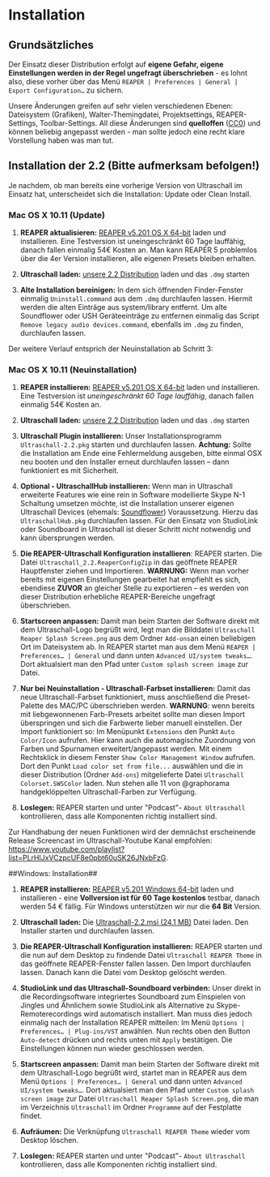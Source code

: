 # Installation

## Grundsätzliches

Der Einsatz dieser Distribution erfolgt auf **eigene Gefahr, eigene Einstellungen werden in der Regel ungefragt überschrieben** - es lohnt also, diese vorher über das Menü `REAPER | Preferences | General | Export Configuration…` zu sichern.

Unsere Änderungen greifen auf sehr vielen verschiedenen Ebenen: Dateisystem (Grafiken), Walter-Themingdatei, Projektsettings, REAPER-Settings, Toolbar-Settings. All diese Änderungen sind **quelloffen** ([CC0](https://creativecommons.org/about/cc0)) und können beliebig angepasst werden - man sollte jedoch eine recht klare Vorstellung haben was man tut.


## Installation der 2.2 (Bitte aufmerksam befolgen!)


Je nachdem, ob man bereits eine vorherige Version von Ultraschall im Einsatz hat, unterscheidet sich die Installation: Update oder Clean Install.

### Mac OS X 10.11 (Update)

1. **REAPER aktualisieren:** [REAPER v5.201 OS X 64-bit](http://www.reaper.fm/download.php) laden und installieren. Eine Testversion ist uneingeschränkt 60 Tage lauffähig, danach fallen einmalig 54€ Kosten an. Man kann REAPER 5 problemlos über die 4er Version installieren, alle eigenen Presets bleiben erhalten.

2. **Ultraschall laden:** [unsere 2.2 Distribution](http://url.ultraschall-podcast.de/us22) laden und das `.dmg` starten

3. **Alte Installation bereinigen:** In dem sich öffnenden Finder-Fenster einmalig `Uninstall.command` aus dem `.dmg` durchlaufen lassen. Hiermit werden die alten Einträge aus system/library entfernt. Um alte Soundflower oder USH Geräteeinträge zu entfernen einmalig das Script `Remove legacy audio devices.command`, ebenfalls im `.dmg` zu finden, durchlaufen lassen.

Der weitere Verlauf entsprich der Neuinstallation ab Schritt 3:

### Mac OS X 10.11 (Neuinstallation)


1. **REAPER installieren:** [REAPER v5.201 OS X 64-bit](http://www.reaper.fm/download.php) laden und installieren. Eine Testversion ist *uneingeschränkt 60 Tage lauffähig*, danach fallen einmalig 54€ Kosten an.

2. **Ultraschall laden:** [unsere 2.2 Distribution](http://url.ultraschall-podcast.de/us22) laden und das `.dmg` starten

3. **Ultraschall Plugin installieren:** Unser Installationsprogramm `Ultraschall-2.2.pkg` starten und durchlaufen lassen. **Achtung:** Sollte die Installation am Ende eine Fehlermeldung ausgeben, bitte einmal OSX neu booten und den Installer erneut durchlaufen lassen – dann funktioniert es mit Sicherheit.

4. **Optional - UltraschallHub installieren:** Wenn man in Ultraschall erweiterte Features wie eine rein in Software modellierte Skype N-1 Schaltung umsetzen möchte, ist die Installation unserer eigenen Ultraschall Devices (ehemals: [Soundflower](https://rogueamoeba.com/freebies/soundflower/)) Voraussetzung. Hierzu das `UltraschallHub.pkg` durchlaufen lassen. Für den Einsatz von StudioLink oder Soundboard in Ultraschall ist dieser Schritt *nicht* notwendig und kann übersprungen werden.

5. **Die REAPER-Ultraschall Konfiguration installieren**: REAPER starten. Die Datei `Ultraschall_2.2.ReaperConfigZip` in das geöffnete REAPER Hauptfenster ziehen und Importieren. **WARNUNG:** Wenn man vorher bereits mit eigenen Einstellungen gearbeitet hat empfiehlt es sich, ebendiese **ZUVOR** an gleicher Stelle zu exportieren – es werden von dieser Distribution erhebliche REAPER-Bereiche ungefragt überschrieben.

6. **Startscreen anpassen:** Damit man beim Starten der Software direkt mit dem Ultraschall-Logo begrüßt wird, legt man die Bilddatei `Ultraschall Reaper Splash Screen.png` aus dem Ordner `Add-ons`an einen beliebigen Ort im Dateisystem ab. In REAPER startet man aus dem Menü `REAPER | Preferences… | General` und dann unten `Advanced UI/system tweaks…`. Dort aktualsiert man den Pfad unter `Custom splash screen image` zur Datei.

7. **Nur bei Neuinstallation - Ultraschall-Farbset installieren:** Damit das neue Ultraschall-Farbset funktioniert, muss anschließend die Preset-Palette des MAC/PC überschrieben werden. **WARNUNG**: wenn bereits mit liebgewonnenen Farb-Presets arbeitet sollte man diesen Import überspringen und sich die Farbwerte lieber manuell einstellen. Der Import funktioniert so: Im Menüpunkt `Extensions` den Punkt `Auto Color/Icon` aufrufen. Hier kann auch die automagische Zuordnung von Farben und Spurnamen erweitert/angepasst werden. Mit einem Rechtsklick in diesem Fenster `Show Color Management Window` aufrufen. Dort den Punkt `Load color set from file...` auswählen und die in dieser Distribution (Ordner `Add-ons`) mitgelieferte Datei `Ultraschall Colorset.SWSColor` laden. Nun stehen alle 11 von @graphorama handgeklöppelten Ultraschall-Farben zur Verfügung.
 
8. **Loslegen:** REAPER starten und unter "Podcast"- `About Ultraschall` kontrollieren, dass alle Komponenten richtig installiert sind. 

Zur Handhabung der neuen Funktionen wird der demnächst erscheinende Release Screencast im Ultraschall-Youtube Kanal empfohlen: <https://www.youtube.com/playlist?list=PLrHlJxVCzpcUF8e0pbt60uSK26JNxbFzG>.


##Windows: Installation##

1. **REAPER installieren:** [REAPER v5.201 Windows 64-bit](http://www.reaper.fm/download.php) laden und installieren - eine **Vollversion ist für 60 Tage kostenlos** testbar, danach werden 54 € fällig. Für Windows unterstützen wir nur die **64 Bit** Version.

2. **Ultraschall laden:** Die [Ultraschall-2.2.msi (24.1 MB)](http://url.ultraschall-podcast.de/us22win) Datei laden. Den Installer starten und durchlaufen lassen.

3. **Die REAPER-Ultraschall Konfiguration installieren:** REAPER starten und die nun auf dem Desktop zu findende Datei `Ultraschall REAPER Theme` in das geöffnete REAPER-Fenster fallen lassen. Den Import durchlaufen lassen. Danach kann die Datei vom Desktop gelöscht werden.

4. **StudioLink und das Ultraschall-Soundboard verbinden:** Unser direkt in die Recordingsoftware integriertes Soundboard zum Einspielen von Jingles und Ähnlichem sowie StudioLink als Alternative zu Skype-Remoterecordings wird automatisch installiert. Man muss dies jedoch einmalig nach der Installation REAPER mitteilen: Im Menü `Options | Preferences… | Plug-ins/VST` anwählen. Nun rechts oben den Button `Auto-detect` drücken und rechts unten mit `Apply` bestätigen. Die Einstellungen können nun wieder geschlossen werden.

5. **Startscreen anpassen:** Damit man beim Starten der Software direkt mit dem Ultraschall-Logo begrüßt wird, startet man in REAPER aus dem Menü `Options | Preferences… | General` und dann unten `Advanced UI/system tweaks…`. Dort aktualsiert man den Pfad unter `Custom splash screen image` zur Datei `Ultraschall Reaper Splash Screen.png`, die man im Verzeichnis `Ultraschall` im Ordner `Programme` auf der Festplatte findet.

6. **Aufräumen:** Die Verknüpfung `Ultraschall REAPER Theme` wieder vom Desktop löschen.

7. **Loslegen:** REAPER starten und unter "Podcast"- `About Ultraschall` kontrollieren, dass alle Komponenten richtig installiert sind. 

